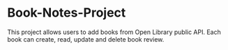 # Book-Notes-Project
This project allows users to add books from Open Library public API. Each book can create, read, update and delete book review. 

